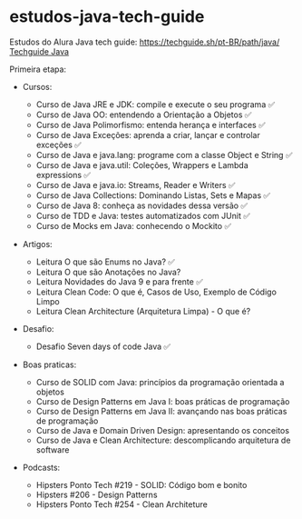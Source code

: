 # estudos-java-tech-guide
Estudos do Alura Java tech guide: https://techguide.sh/pt-BR/path/java/
[Techguide Java](TECHGUIDE.md)

Primeira etapa:

- Cursos:
  - Curso de Java JRE e JDK: compile e execute o seu programa                               :white_check_mark:
  - Curso de Java OO: entendendo a Orientação a Objetos                                     :white_check_mark:
  - Curso de Java Polimorfismo: entenda herança e interfaces                                :white_check_mark:
  - Curso de Java Exceções: aprenda a criar, lançar e controlar exceções                    :white_check_mark:
  - Curso de Java e java.lang: programe com a classe Object e String                        :white_check_mark:
  - Curso de Java e java.util: Coleções, Wrappers e Lambda expressions                      :white_check_mark:
  - Curso de Java e java.io: Streams, Reader e Writers                                      :white_check_mark:
  - Curso de Java Collections: Dominando Listas, Sets e Mapas                               :white_check_mark:
  - Curso de Java 8: conheça as novidades dessa versão                                      :white_check_mark:
  - Curso de TDD e Java: testes automatizados com JUnit                                     :white_check_mark:
  - Curso de Mocks em Java: conhecendo o Mockito                                            :white_check_mark:
   
  
- Artigos:
  - Leitura O que são Enums no Java?                                                        :white_check_mark:
  - Leitura O que são Anotações no Java? 
  - Leitura Novidades do Java 9 e para frente                                               :white_check_mark:
  - Leitura Clean Code: O que é, Casos de Uso, Exemplo de Código Limpo
  - Leitura Clean Architecture (Arquitetura Limpa) - O que é?
  
  
- Desafio:
  - Desafio Seven days of code Java                                                         :white_check_mark:


- Boas praticas:
  - Curso de SOLID com Java: princípios da programação orientada a objetos
  - Curso de Design Patterns em Java I: boas práticas de programação
  - Curso de Design Patterns em Java II: avançando nas boas práticas de programação
  - Curso de Java e Domain Driven Design: apresentando os conceitos
  - Curso de Java e Clean Architecture: descomplicando arquitetura de software


- Podcasts:
  - Hipsters Ponto Tech #219 - SOLID: Código bom e bonito
  - Hipsters #206 - Design Patterns
  - Hipsters Ponto Tech #254 - Clean Architeture
